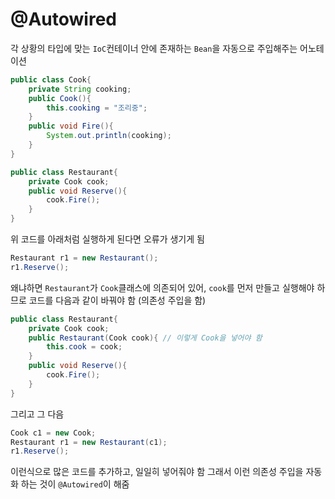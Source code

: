 # @Autowired

각 상황의 타입에 맞는 `IoC`컨테이너 안에 존재하는 `Bean`을 자동으로 주입해주는 어노테이션

```java
public class Cook{
	private String cooking;
	public Cook(){
		this.cooking = "조리중";
	}
    public void Fire(){
		System.out.println(cooking);
	}
}
```

```java
public class Restaurant{
	private Cook cook;
	public void Reserve(){
		cook.Fire();
	}
}
```

위 코드를 아래처럼 실행하게 된다면 오류가 생기게 됨

```java
Restaurant r1 = new Restaurant();
r1.Reserve();
```

왜냐하면 `Restaurant`가 `Cook`클래스에 의존되어 있어, `cook`를 먼저 만들고 실행해야 하므로 코드를 다음과 같이 바꿔야 함 (의존성 주입을 함)

```java
public class Restaurant{
	private Cook cook;
	public Restaurant(Cook cook){ // 이렇게 Cook을 넣어야 함
		this.cook = cook;
	}
	public void Reserve(){
		cook.Fire();
	}
}
```

그리고 그 다음

```java
Cook c1 = new Cook;
Restaurant r1 = new Restaurant(c1);
r1.Reserve();
```

이런식으로 많은 코드를 추가하고, 일일히 넣어줘야 함
그래서 이런 의존성 주입을 자동화 하는 것이 `@Autowired`이 해줌



